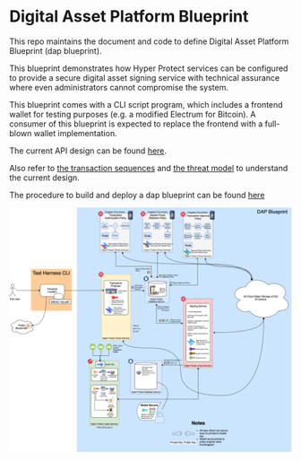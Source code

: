 # Digital Asset Platform Blueprint

This repo maintains the document and code to define Digital Asset Platform Blueprint (dap blueprint).

This blueprint demonstrates how Hyper Protect services can be configured to provide a secure digital asset
signing service with technical assurance where even administrators cannot compromise the system.

This blueprint comes with a CLI script program, which includes a frontend wallet for testing purposes (e.g.
a modified Electrum for Bitcoin). A consumer of this blueprint is expected to replace the frontend with
a full-blown wallet implementation.

The current API design can be found [here](https://ibm.github.io/dap-blueprint/).

Also refer to [the transaction sequences](Transaction-Sequences.md) and [the threat model](Threat-Model.md) to understand the current design.

The procedure to build and deploy a dap blueprint can be found [here](Deploy.md)

<p align="center">
  <img src="./images/dap-blueprint-overview.png">
</p>
